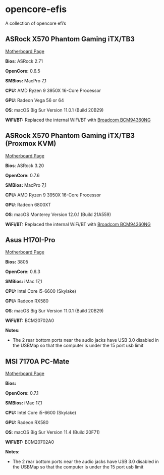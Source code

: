# opencore-efis

A collection of opencore efi’s

## ASRock X570 Phantom Gaming iTX/TB3

[Motherboard Page](https://www.asrock.com/mb/AMD/X570%20Phantom%20Gaming-ITXTB3/index.asp)

**Bios**: ASRock 2.71

**OpenCore:** 0.6.5

**SMBios:** MacPro 7,1

**CPU:** AMD Ryzen 9 3950X 16-Core Processor

**GPU**: Radeon Vega 56 or 64

**OS**: macOS Big Sur Version 11.0.1 (Build 20B29)

**WiFi/BT:** Replaced the internal WiFi/BT with [Broadcom BCM94360NG](https://www.amazon.com/gp/product/B083YXS7VF/ref=ppx_yo_dt_b_asin_title_o02_s02?ie=UTF8&psc=1)

## ASRock X570 Phantom Gaming iTX/TB3 (Proxmox KVM)

[Motherboard Page](https://www.asrock.com/mb/AMD/X570%20Phantom%20Gaming-ITXTB3/index.asp)

**Bios**: ASRock 3.20

**OpenCore:** 0.7.6

**SMBios:** MacPro 7,1

**CPU:** AMD Ryzen 9 3950X 16-Core Processor

**GPU**: Radeon 6800XT

**OS**: macOS Monterey Version 12.0.1 (Build 21A559)

**WiFi/BT:** Replaced the internal WiFi/BT with [Broadcom BCM94360NG](https://www.amazon.com/gp/product/B083YXS7VF/ref=ppx_yo_dt_b_asin_title_o02_s02?ie=UTF8&psc=1)

## Asus H170I-Pro

[Motherboard Page](https://www.asus.com/Motherboards/H170I-PRO/)

**Bios:** 3805

**OpenCore:** 0.6.3

**SMBios:** iMac 17,1

**CPU:** Intel Core i5-6600 (Skylake)

**GPU:** Radeon RX580

**OS**: macOS Big Sur Version 11.0.1 (Build 20B29)

**WiFi/BT:** BCM20702A0

**Notes:**

- The 2 rear bottom ports near the audio jacks have USB 3.0 disabled in the USBMap so that the computer is under the 15 port usb limit

## MSI 7170A PC-Mate

[Motherboard Page](https://us.msi.com/Motherboard/Z170A-PC-MATE)

**Bios:**

**OpenCore:** 0.7.1

**SMBios:** iMac 17,1

**CPU:** Intel Core i5-6600 (Skylake)

**GPU:** Radeon RX580

**OS**: macOS Big Sur Version 11.4 (Build 20F71)

**WiFi/BT:** BCM20702A0

**Notes:**

- The 2 rear bottom ports near the audio jacks have USB 3.0 disabled in the USBMap so that the computer is under the 15 port usb limit
